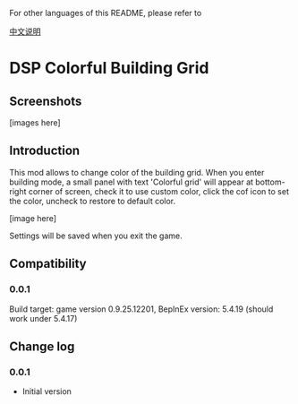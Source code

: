 For other languages of this README, please refer to

[中文说明]( "中文说明")

# DSP Colorful Building Grid

## Screenshots

[images here]

## Introduction

This mod allows to change color of the building grid. When you enter building mode, a small panel with text 'Colorful grid' will appear at bottom-right corner of screen, check it to use custom color, click the cof icon to set the color, uncheck to restore to default color.

[image here]

Settings will be saved when you exit the game.

## Compatibility

### 0.0.1

Build target: game version 0.9.25.12201, BepInEx version: 5.4.19 (should work under 5.4.17)

## Change log

### 0.0.1

- Initial version

